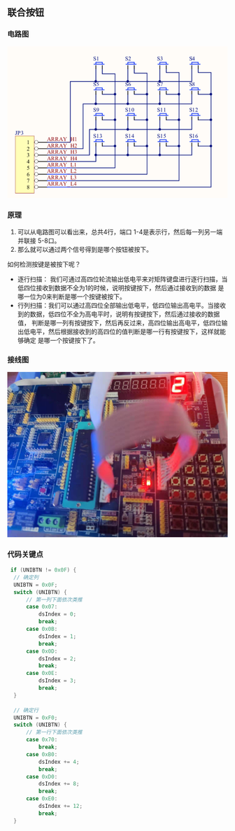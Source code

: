 ## 联合按钮

### 电路图
![电路原理图](./images/circuit.png)

### 原理
1. 可以从电路图可以看出来，总共4行，端口 1-4是表示行，然后每一列另一端并联接 5-8口。
2. 那么就可以通过两个信号得到是哪个按钮被按下。

如何检测按键是被按下呢？
* 逐行扫描： 我们可通过高四位轮流输出低电平来对矩阵键盘进行逐行扫描，当低四位接收到数据不全为1的时候，说明按键按下，然后通过接收到的数据
是哪一位为0来判断是哪一个按键被按下。
* 行列扫描：我们可以通过高四位全部输出低电平，低四位输出高电平。当接收到的数据，低四位不全为高电平时，说明有按键按下，然后通过接收的数据值，
判断是哪一列有按键按下，然后再反过来，高四位输出高电平，低四位输出低电平，然后根据接收到的高四位的值判断是哪一行有按键按下，这样就能够确定
  是哪一个按键按下了。
  
### 接线图
![连接图](./images/connect.jpeg)

### 代码关键点
```c
 if (UNIBTN != 0x0F) {
  // 确定列
  UNIBTN = 0x0F;
  switch (UNIBTN) {
      // 第一列下面依次类推
      case 0x07:
          dsIndex = 0;
          break;
      case 0x0B:
          dsIndex = 1;
          break;
      case 0x0D:
          dsIndex = 2;
          break;
      case 0x0E:
          dsIndex = 3;
          break;
  }

  // 确定行
  UNIBTN = 0xF0;
  switch (UNIBTN) {
      // 第一行下面依次类推
      case 0x70:
          break;
      case 0xB0:
          dsIndex += 4;
          break;
      case 0xD0:
          dsIndex += 8;
          break;
      case 0xE0:
          dsIndex += 12;
          break;
  }
```